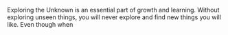 Exploring the Unknown is an essential part of growth and learning. Without exploring unseen things, you will never explore and find new things you will like. Even though when 